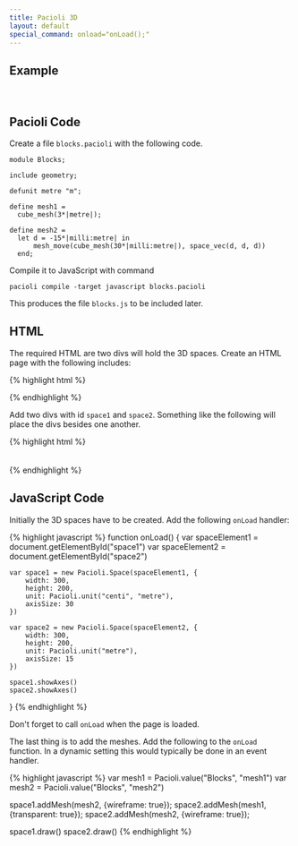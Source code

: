 ```yaml
---
title: Pacioli 3D
layout: default
special_command: onload="onLoad();"
---
```



Example
-------

<div style="overflow: auto">
  <div id="space1" style="float:left; margin: 10px"></div>
  <div id="space2" style="float:left; margin: 10px"></div>
</div>


Pacioli Code
------------

Create a file `blocks.pacioli` with the following code.

    module Blocks;
    
    include geometry;
    
    defunit metre "m";
    
    define mesh1 =
      cube_mesh(3*|metre|);

    define mesh2 =
      let d = -15*|milli:metre| in
          mesh_move(cube_mesh(30*|milli:metre|), space_vec(d, d, d))
      end;

Compile it to JavaScript with command

    pacioli compile -target javascript blocks.pacioli

This produces the file `blocks.js` to be included later.

HTML
----

The required HTML are two divs will hold the 3D spaces. Create an HTML
page with the following includes:

{% highlight html %}
<script type="text/javascript" src="three.min.js"></script>
<script type="text/javascript" src="numeric-1.2.6.js"></script>
<script type="text/javascript" src="pacioli-0.2.0.min.js"></script>
<script type="text/javascript" src="blocks.js"></script>
{% endhighlight %}

Add two divs with id `space1` and `space2`. Something like the
following will place the divs besides one another.

{% highlight html %}
<div style="overflow: auto">
  <div id="space1" style="float:left; margin: 10px"></div>
  <div id="space2" style="float:left; margin: 10px"></div>
</div>
{% endhighlight %}


JavaScript Code
---------------

Initially the 3D spaces have to be created. Add the following `onLoad`
handler:

{% highlight javascript %}
function onLoad() {
    var spaceElement1 = document.getElementById("space1")
    var spaceElement2 = document.getElementById("space2")
    
    var space1 = new Pacioli.Space(spaceElement1, {
        width: 300,
        height: 200,
        unit: Pacioli.unit("centi", "metre"),
        axisSize: 30
    })
    
    var space2 = new Pacioli.Space(spaceElement2, {
        width: 300,
        height: 200,
        unit: Pacioli.unit("metre"),
        axisSize: 15
    })
          
    space1.showAxes()
    space2.showAxes()
}
{% endhighlight %}

Don't forget to call `onLoad`  when the page is loaded.

The last thing is to add the meshes. Add the following to the `onLoad`
function. In a dynamic setting this would typically be done in an
event handler.

{% highlight javascript %}
var mesh1 = Pacioli.value("Blocks", "mesh1")
var mesh2 = Pacioli.value("Blocks", "mesh2")

space1.addMesh(mesh2, {wireframe: true});
space2.addMesh(mesh1, {transparent: true});
space2.addMesh(mesh2, {wireframe: true});

space1.draw()
space2.draw()
{% endhighlight %}


<script>

      function onLoad() {

          var spaceElement1 = document.getElementById("space1")
          var spaceElement2 = document.getElementById("space2")

          var space1 = new Pacioli.Space(spaceElement1, {
              width: 300,
              height: 200,
              unit: Pacioli.unit("centi", "metre"),
              axisSize: 30
          })
          var space2 = new Pacioli.Space(spaceElement2, {
              width: 300,
              height: 200,
              unit: Pacioli.unit("metre"),
              axisSize: 15
          })
      
          space1.showAxes()
          space2.showAxes()

          var mesh1 = Pacioli.value("Blocks", "mesh1")
          var mesh2 = Pacioli.value("Blocks", "mesh2")

          space1.addMesh(mesh2, {wireframe: true});
          space2.addMesh(mesh1, {transparent: true});
          space2.addMesh(mesh2, {wireframe: true});
 
          space1.draw()
          space2.draw()

      }

</script>

<script type="text/javascript" src="javascripts/three.min.js"></script>
<script type="text/javascript" src="javascripts/numeric-1.2.6.js"></script>
<script type="text/javascript" src="javascripts/pacioli-0.2.0.min.js"></script>
<script type="text/javascript" src="javascripts/blocks.js"></script>